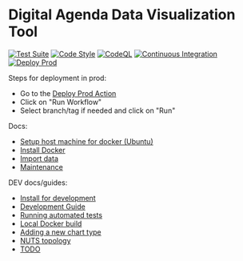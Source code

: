 # Digital Agenda Data Visualization Tool

[![Test Suite](https://github.com/digital-agenda-data/digital-agenda/actions/workflows/tests.yml/badge.svg?branch=master)](https://github.com/digital-agenda-data/digital-agenda/actions/workflows/tests.yml)
[![Code Style](https://github.com/digital-agenda-data/digital-agenda/actions/workflows/lint.yml/badge.svg?branch=master)](https://github.com/digital-agenda-data/digital-agenda/actions/workflows/lint.yml)
[![CodeQL](https://github.com/digital-agenda-data/digital-agenda/actions/workflows/github-code-scanning/codeql/badge.svg?branch=master)](https://github.com/digital-agenda-data/digital-agenda/actions/workflows/github-code-scanning/codeql)
[![Continuous Integration](https://github.com/digital-agenda-data/digital-agenda/actions/workflows/ci.yml/badge.svg?branch=master)](https://github.com/digital-agenda-data/digital-agenda/actions/workflows/ci.yml)
[![Deploy Prod](https://github.com/digital-agenda-data/digital-agenda/actions/workflows/deploy-prod.yml/badge.svg)](https://github.com/digital-agenda-data/digital-agenda/actions/workflows/deploy-prod.yml)

Steps for deployment in prod:

 - Go to the [Deploy Prod Action](https://github.com/digital-agenda-data/digital-agenda/actions/workflows/deploy-prod.yml)
 - Click on "Run Workflow" 
 - Select branch/tag if needed and click on "Run"

Docs:

 - [Setup host machine for docker (Ubuntu)](docs/setup_host_ubuntu.md)
 - [Install Docker](docs/install_docker.md)
 - [Import data](docs/import.md)
 - [Maintenance](docs/maintenance.md)

DEV docs/guides:

 - [Install for development](docs/install_develop.md)
 - [Development Guide](./docs/development_guide.md)
 - [Running automated tests](./docs/tests.md)
 - [Local Docker build](docs/local_docker_build.md)
 - [Adding a new chart type](./docs/adding_new_chart.md)
 - [NUTS topology](./docs/nuts.md)
 - [TODO](./docs/todo.md)

